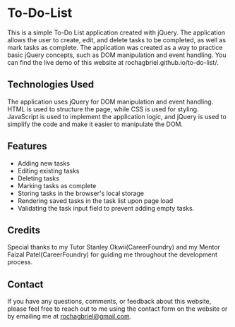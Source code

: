 # To-Do-List

This is a simple To-Do List application created with jQuery. The application allows the user to create, edit, and delete tasks to be completed, as well as mark tasks as complete. The application was created as a way to practice basic jQuery concepts, such as DOM manipulation and event handling.
You can find the live demo of this website at rochagbriel.github.io/to-do-list/.

## Technologies Used

The application uses jQuery for DOM manipulation and event handling. HTML is used to structure the page, while CSS is used for styling. JavaScript is used to implement the application logic, and jQuery is used to simplify the code and make it easier to manipulate the DOM.

## Features

- Adding new tasks
- Editing existing tasks
- Deleting tasks
- Marking tasks as complete
- Storing tasks in the browser's local storage
- Rendering saved tasks in the task list upon page load
- Validating the task input field to prevent adding empty tasks.

## Credits

Special thanks to my Tutor Stanley Okwii(CareerFoundry) and my Mentor Faizal Patel(CareerFoundry) for guiding me throughout the development process.

## Contact

If you have any questions, comments, or feedback about this website, please feel free to reach out to me using the contact form on the website or by emailing me at rochagbriel@gmail.com.
